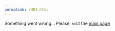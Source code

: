 ```yaml
---
permalink: /404.html
---
```


Something went wrong... Please, visit the [main page](https://smirnov.au)
